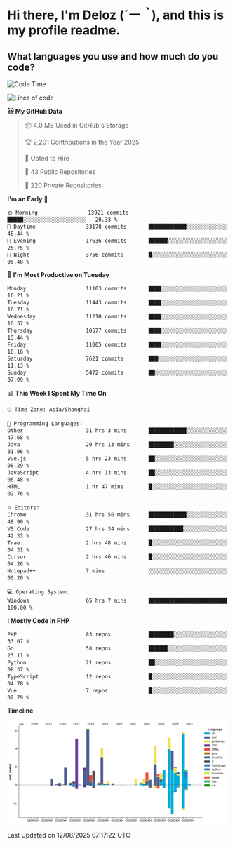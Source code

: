 # **Hi there, I'm Deloz (*´ー｀*), and this is my profile readme.**

## **What languages you use and how much do you code?**

<!--START_SECTION:waka-->
![Code Time](http://img.shields.io/badge/Code%20Time-7%2C119%20hrs%2038%20mins-blue)

![Lines of code](https://img.shields.io/badge/From%20Hello%20World%20I%27ve%20Written-56.3%20million%20lines%20of%20code-blue)

**🐱 My GitHub Data** 

> 📦 4.0 MB Used in GitHub's Storage 
 > 
> 🏆 2,201 Contributions in the Year 2025
 > 
> 💼 Opted to Hire
 > 
> 📜 43 Public Repositories 
 > 
> 🔑 220 Private Repositories 
 > 
**I'm an Early 🐤** 

```text
🌞 Morning                13921 commits       █████░░░░░░░░░░░░░░░░░░░░   20.33 % 
🌆 Daytime                33178 commits       ████████████░░░░░░░░░░░░░   48.44 % 
🌃 Evening                17636 commits       ██████░░░░░░░░░░░░░░░░░░░   25.75 % 
🌙 Night                  3756 commits        █░░░░░░░░░░░░░░░░░░░░░░░░   05.48 % 
```
📅 **I'm Most Productive on Tuesday** 

```text
Monday                   11103 commits       ████░░░░░░░░░░░░░░░░░░░░░   16.21 % 
Tuesday                  11443 commits       ████░░░░░░░░░░░░░░░░░░░░░   16.71 % 
Wednesday                11210 commits       ████░░░░░░░░░░░░░░░░░░░░░   16.37 % 
Thursday                 10577 commits       ████░░░░░░░░░░░░░░░░░░░░░   15.44 % 
Friday                   11065 commits       ████░░░░░░░░░░░░░░░░░░░░░   16.16 % 
Saturday                 7621 commits        ███░░░░░░░░░░░░░░░░░░░░░░   11.13 % 
Sunday                   5472 commits        ██░░░░░░░░░░░░░░░░░░░░░░░   07.99 % 
```


📊 **This Week I Spent My Time On** 

```text
🕑︎ Time Zone: Asia/Shanghai

💬 Programming Languages: 
Other                    31 hrs 3 mins       ████████████░░░░░░░░░░░░░   47.68 % 
Java                     20 hrs 13 mins      ████████░░░░░░░░░░░░░░░░░   31.06 % 
Vue.js                   5 hrs 23 mins       ██░░░░░░░░░░░░░░░░░░░░░░░   08.29 % 
JavaScript               4 hrs 13 mins       ██░░░░░░░░░░░░░░░░░░░░░░░   06.48 % 
HTML                     1 hr 47 mins        █░░░░░░░░░░░░░░░░░░░░░░░░   02.76 % 

🔥 Editors: 
Chrome                   31 hrs 50 mins      ████████████░░░░░░░░░░░░░   48.90 % 
VS Code                  27 hrs 34 mins      ███████████░░░░░░░░░░░░░░   42.33 % 
Trae                     2 hrs 48 mins       █░░░░░░░░░░░░░░░░░░░░░░░░   04.31 % 
Cursor                   2 hrs 46 mins       █░░░░░░░░░░░░░░░░░░░░░░░░   04.26 % 
Notepad++                7 mins              ░░░░░░░░░░░░░░░░░░░░░░░░░   00.20 % 

💻 Operating System: 
Windows                  65 hrs 7 mins       █████████████████████████   100.00 % 
```

**I Mostly Code in PHP** 

```text
PHP                      83 repos            ████████░░░░░░░░░░░░░░░░░   33.07 % 
Go                       58 repos            ██████░░░░░░░░░░░░░░░░░░░   23.11 % 
Python                   21 repos            ██░░░░░░░░░░░░░░░░░░░░░░░   08.37 % 
TypeScript               12 repos            █░░░░░░░░░░░░░░░░░░░░░░░░   04.78 % 
Vue                      7 repos             █░░░░░░░░░░░░░░░░░░░░░░░░   02.79 % 
```



**Timeline**

![Lines of Code chart](https://raw.githubusercontent.com/deloz/deloz/main/assets/bar_graph.png)


 Last Updated on 12/08/2025 07:17:22 UTC
<!--END_SECTION:waka-->
